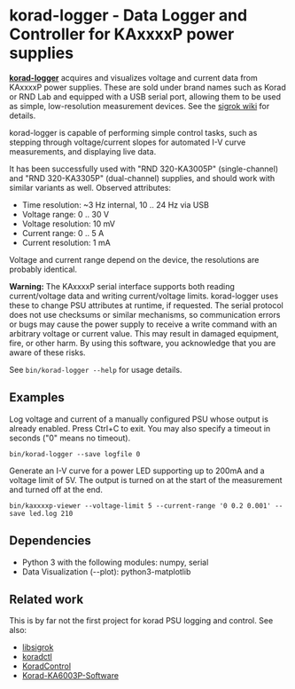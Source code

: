 # korad-logger - Data Logger and Controller for KAxxxxP power supplies

[**korad-logger**](https://finalrewind.org/projects/korad-logger/) acquires and visualizes voltage and current data from
KAxxxxP power supplies. These are sold under brand names such as Korad or RND
Lab and equipped with a USB serial port, allowing them to be used as simple,
low-resolution measurement devices. See the [sigrok
wiki](https://sigrok.org/wiki/Korad_KAxxxxP_series) for details.

korad-logger is capable of performing simple control tasks, such as stepping
through voltage/current slopes for automated I-V curve measurements, and
displaying live data.

It has been successfully used with "RND 320-KA3005P" (single-channel) and "RND
320-KA3305P" (dual-channel) supplies, and should work with similar variants as
well. Observed attributes:

* Time resolution: ~3 Hz internal, 10 .. 24 Hz via USB
* Voltage range: 0 .. 30 V
* Voltage resolution: 10 mV
* Current range: 0 .. 5 A
* Current resolution: 1 mA

Voltage and current range depend on the device, the resolutions are probably
identical.

**Warning:** The KAxxxxP serial interface supports both reading current/voltage
data and writing current/voltage limits. korad-logger uses these to change
PSU attributes at runtime, if requested. The serial protocol does not use
checksums or similar mechanisms, so communication errors or bugs may cause the
power supply to receive a write command with an arbitrary voltage or current
value. This may result in damaged equipment, fire, or other harm. By using
this software, you acknowledge that you are aware of these risks.

See `bin/korad-logger --help` for usage details.

## Examples

Log voltage and current of a manually configured PSU whose output is already
enabled. Press Ctrl+C to exit. You may also specify a timeout in seconds
("0" means no timeout).

```
bin/korad-logger --save logfile 0
```

Generate an I-V curve for a power LED supporting up to 200mA and a voltage
limit of 5V. The output is turned on at the start of the measurement and
turned off at the end.

```
bin/kaxxxxp-viewer --voltage-limit 5 --current-range '0 0.2 0.001' --save led.log 210
```

## Dependencies

* Python 3 with the following modules: numpy, serial
* Data Visualization (--plot): python3-matplotlib

## Related work

This is by far not the first project for korad PSU logging and control. See also:

* [libsigrok](https://sigrok.org/wiki/Korad_KAxxxxP_series)
* [koradctl](https://github.com/attie/koradctl)
* [KoradControl](https://github.com/maximaximal/KoradControl)
* [Korad-KA6003P-Software](https://github.com/Tamagotono/Korad-KA6003P-Software)

